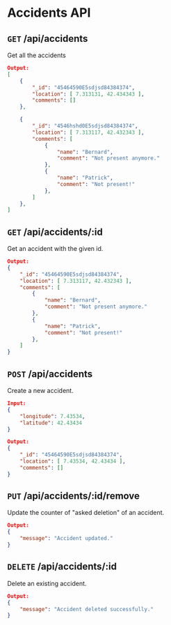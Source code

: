 # Accidents API

## __`GET`__ /api/accidents

Get all the accidents

```json
Output:
[
    {
        "_id": "45464590E5sdjsd84384374",
        "location": [ 7.313131, 42.434343 ],
        "comments": []
    },

    {
        "_id": "4546hshd0E5sdjsd84384374",
        "location": [ 7.313117, 42.432343 ],
        "comments": [
            {
                "name": "Bernard",
                "comment": "Not present anymore."
            },
            {
                "name": "Patrick",
                "comment": "Not present!"
            },
        ]
    },
]
```

## __`GET`__ /api/accidents/:id

Get an accident with the given id.

```json
Output:
{
    "_id": "45464590E5sdjsd84384374",
    "location": [ 7.313117, 42.432343 ],
    "comments": [
        {
            "name": "Bernard",
            "comment": "Not present anymore."
        },
        {
            "name": "Patrick",
            "comment": "Not present!"
        },
    ]
}
```

## __`POST`__ /api/accidents

Create a new accident.

```json
Input:
{
    "longitude": 7.43534,
    "latitude": 42.43434
}
```

```json
Output:
{
    "_id": "45464590E5sdjsd84384374",
    "location": [ 7.43534, 42.43434 ],
    "comments": []
}
```

## __`PUT`__ /api/accidents/:id/remove

Update the counter of "asked deletion" of an accident.

```json
Output:
{
    "message": "Accident updated."
}
```

## __`DELETE`__ /api/accidents/:id

Delete an existing accident.

```json
Output:
{
    "message": "Accident deleted successfully."
}
```